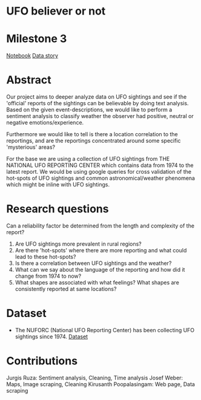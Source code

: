 # UFO believer or not

# Milestone 3
[Notebook](https://github.com/kiru/ada_project/blob/master/UFO.ipynb)
[Data story](https://ada-nuforc-analysis.github.io/)

# Abstract

Our project aims to deeper analyze data on UFO sightings and see if the 'official' reports of the sightings can be believable by doing text analysis. Based on the given event-descriptions, we would like to perform a sentiment analysis to classify weather the observer had positive, neutral or negative emotions/experience. 

Furthermore we would like to tell is there a location correlation to the reportings, and are the reportings concentrated around some specific 'mysterious' areas?

For the base we are using a collection of UFO sightings from THE NATIONAL UFO REPORTING CENTER which contains data from 1974 to the latest report. We would be using google queries for cross validation of the hot-spots of UFO sightings and common astronomical/weather phenomena which might be inline with UFO sightings.


# Research questions

 Can a reliability factor be determined from the length and complexity of the report?
1. Are UFO sightings more prevalent in rural regions?
2. Are there 'hot-spots' where there are more reporting and what could lead to these hot-spots? 
3. Is there a correlation between UFO sightings and the weather?
4. What can we say about the language of the reporting and how did it change from 1974 to now?
5. What shapes are associated with what feelings? What shapes are consistently reported at same locations?

# Dataset
* The NUFORC (National UFO Reporting Center) has been collecting UFO sightings since 1974. [Dataset](http://www.nuforc.org/webreports.html)

# Contributions
Jurgis Ruza: Sentiment analysis, Cleaning, Time analysis
Josef Weber: Maps, Image scraping, Cleaning
Kirusanth Poopalasingam: Web page, Data scraping
